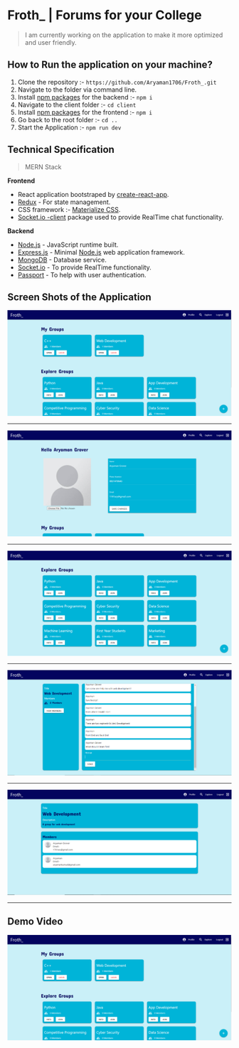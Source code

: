 # Froth_ | Forums for your College
> I am currently working on the application to make it more optimized and user friendly.
## How to Run the application on your machine?
1. Clone the repository :- `https://github.com/Aryaman1706/Froth_.git`
2. Navigate to the folder via command line.
3. Install [npm packages](https://www.npmjs.com/) for the backend :- `npm i`
4. Navigate to the client folder :- `cd client`
5. Install [npm packages](https://www.npmjs.com/) for the frontend :- `npm i`
6. Go back to the root folder :- `cd ..`
7. Start the Application :- `npm run dev`
## Technical Specification
> MERN Stack

**Frontend**
* React application bootstraped by [create-react-app](https://create-react-app.dev/).
* [Redux](https://redux.js.org/) - For state management.
* CSS framework :- [Materialize CSS](https://materializecss.com/).
* [Socket.io -client](https://github.com/socketio/socket.io-client#readme) package used to provide RealTime chat functionality.

**Backend**
* [Node.js](https://nodejs.org/en/) - JavaScript runtime built.
* [Express.js](https://expressjs.com/) - Minimal [Node.js](https://nodejs.org/en/) web application framework.
* [MongoDB](https://www.mongodb.com/) - Database service.
* [Socket.io](https://socket.io/) - To provide RealTime functionality.
* [Passport](http://www.passportjs.org/) - To help with user authentication.

## Screen Shots of the Application
![image](images_readme/1.PNG)

***

![image](images_readme/2.PNG)

***

![image](images_readme/3.PNG)

***

![image](images_readme/4.PNG)

***

![image](images_readme/5.PNG)

***

## Demo Video
[![Demo Video](images_readme/1.PNG)](https://www.youtube.com/watch?v=ncbzxdsiNDg)
